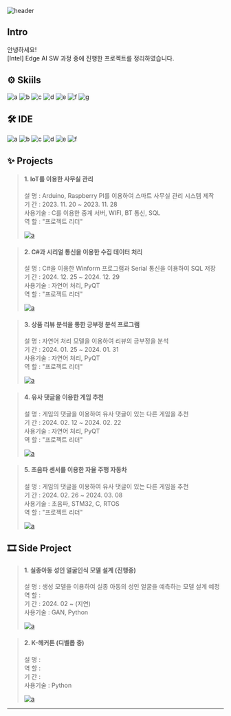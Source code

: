 ![header](https://capsule-render.vercel.app/api?type=wave&height=270&color=gradient&text=Portfoilo&reversal=false&textBg=false&fontAlign=50&fontAlignY=39&desc=shinht97&descSize=26)



## Intro
안녕하세요!  
[Intel] Edge AI SW 과정 중에 진행한 프로젝트를 정리하였습니다.



## ⚙ Skiils
![a](https://img.shields.io/badge/C-A8B9CC?style=for-the-badge&logo=C&logoColor=white) 
![b](https://img.shields.io/badge/C++-00599C?style=for-the-badge&logo=cplusplus&logoColor=white) 
![c](https://img.shields.io/badge/C%23-512BD4?style=for-the-badge&logo=Csharp&logoColor=white) 
![d](https://img.shields.io/badge/Python-3776AB?style=for-the-badge&logo=python&logoColor=white ) 
![e](https://img.shields.io/badge/STM32-03234B?style=for-the-badge&logo=stmicroelectronics&logoColor=white) 
![f](https://img.shields.io/badge/TensorFlow-FF6F00?style=for-the-badge&logo=TensorFlow&logoColor=white) 
![g](https://img.shields.io/badge/Unity-000000?style=for-the-badge&logo=Unity&logoColor=white)



## 🛠 IDE
![a](https://img.shields.io/badge/Visual_Studio-5C2D91?style=for-the-badge&logo=visual%20studio&logoColor=white) 
![b](https://img.shields.io/badge/Visual_Studio_Code-0078D4?style=for-the-badge&logo=visual%20studio%20code&logoColor=white) 
![c](https://img.shields.io/badge/Colab-F9AB00?style=for-the-badge&logo=googlecolab&color=525252) 
![d](https://img.shields.io/badge/PyCharm-000000.svg?&style=for-the-badge&logo=PyCharm&logoColor=white) 
![e](https://img.shields.io/badge/Arduino_IDE-00979D?style=for-the-badge&logo=arduino&logoColor=white) 
![f](https://img.shields.io/badge/STM32CubeIDE-03234B?style=for-the-badge&logo=stmicroelectronics&logoColor=white) 



## ✨ Projects
> #### 1. IoT를 이용한 사무실 관리  
>    설 명 : Arduino, Raspberry PI를 이용하여 스마트 사무실 관리 시스템 제작  
>    기 간 : 2023. 11. 20 ~ 2023. 11. 28  
> 사용기술 : C를 이용한 중계 서버, WIFI, BT 통신, SQL  
>    역 할 : "프로젝트 리더"  
>
><a href="https://github.com/shinht97/IoT_OFFICE_PROJECT">![a](https://img.shields.io/badge/GitHub-100000?style=for-the-badge&logo=github&logoColor=white)</a>  
>


  
> #### 2. C#과 시리얼 통신을 이용한 수집 데이터 처리  
>    설 명 : C#을 이용한 Winform 프로그램과 Serial 통신을 이용하여 SQL 저장  
>    기 간 : 2024. 12. 25 ~ 2024. 12. 29  
> 사용기술 : 자연어 처리, PyQT  
>    역 할 : "프로젝트 리더"  
>  
><a href="https://github.com/shinht97/CS_serial_project">![a](https://img.shields.io/badge/GitHub-100000?style=for-the-badge&logo=github&logoColor=white)</a>  
>  


  
> #### 3. 상품 리뷰 분석을 통한 긍부정 분석 프로그램  
>    설 명 : 자연어 처리 모델을 이용하여 리뷰의 긍부정을 분석  
>    기 간 : 2024. 01. 25 ~ 2024. 01. 31  
> 사용기술 : 자연어 처리, PyQT  
>    역 할 : "프로젝트 리더"  
>  
><a href="https://github.com/shinht97/Comment_analysis">![a](https://img.shields.io/badge/GitHub-100000?style=for-the-badge&logo=github&logoColor=white)</a>  
>  


  
> #### 4. 유사 댓글을 이용한 게임 추천  
>    설 명 : 게임의 댓글을 이용하여 유사 댓글이 있는 다른 게임을 추천  
>    기 간 : 2024. 02. 12 ~ 2024. 02. 22  
> 사용기술 : 자연어 처리, PyQT  
>    역 할 : "프로젝트 리더"  
>  
><a href="https://github.com/shinht97/steamsavemoney">![a](https://img.shields.io/badge/GitHub-100000?style=for-the-badge&logo=github&logoColor=white)</a>  
>


  
>#### 5. 초음파 센서를 이용한 자율 주행 자동차  
>    설 명 : 게임의 댓글을 이용하여 유사 댓글이 있는 다른 게임을 추천  
>    기 간 : 2024. 02. 26 ~ 2024. 03. 08  
> 사용기술 : 초음파, STM32, C, RTOS  
>    역 할 : "프로젝트 리더"  
>  
><a href="">![a](https://img.shields.io/badge/GitHub-100000?style=for-the-badge&logo=github&logoColor=white)</a>  
>


  
## 🎞 Side Project  
> #### 1. 실종아동 성인 얼굴인식 모델 설계 (진행중)  
>    설 명 : 생성 모델을 이용하여 실종 아동의 성인 얼굴을 예측하는 모델 설계 예정  
>    역 할 :  
>    기 간 : 2024. 02 ~ (지연)    
> 사용기술 : GAN, Python  
>  
> <a href="https://github.com/shinht97/foot_print_project">![a](https://img.shields.io/badge/GitHub-100000?style=for-the-badge&logo=github&logoColor=white)</a>  
>


  
> #### 2. K-헤커톤 (디벨롭 중)  
>    설 명 :  
>    역 할 :  
>    기 간 :  
> 사용기술 : Python  
>   
> <a href="https://github.com/shinht97/foot_print_project">![a](https://img.shields.io/badge/googledocs-4285F4?style=for-the-badge&logo=googledocs&logoColor=white)</a>  
>


  
---
